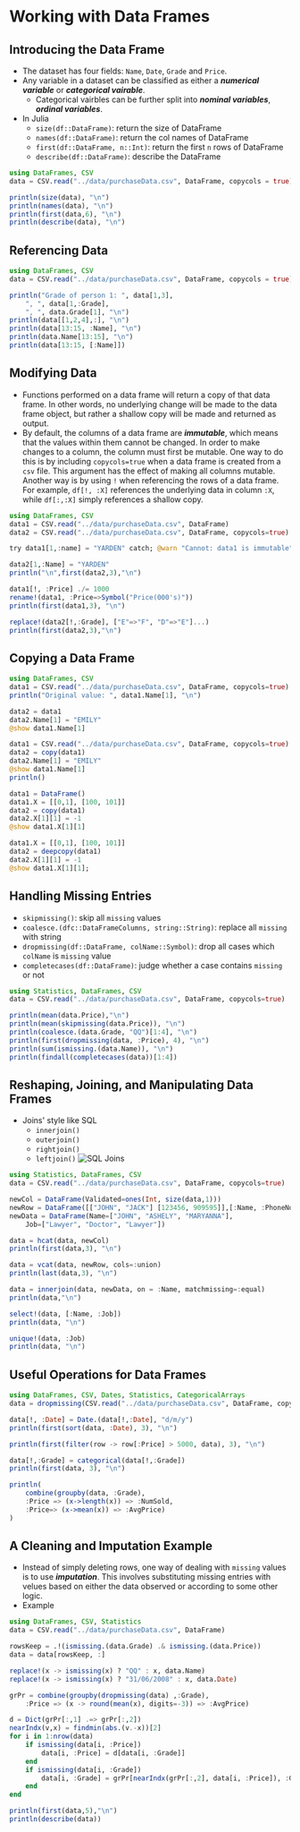 # Working with Data Frames
## Introducing the Data Frame
- The dataset has four fields: `Name`, `Date`, `Grade` and `Price`.
- Any variable in a dataset can be classified as either a ***numerical variable*** or ***categorical vairable***.
  - Categorical vairbles can be further split into ***nominal variables***, ***ordinal variables***.
- In Julia
  - `size(df::DataFrame)`: return the size of DataFrame
  - `names(df::DataFrame)`: return the col names of DataFrame
  - `first(df::DataFrame, n::Int)`: return the first `n` rows of DataFrame
  - `describe(df::DataFrame)`: describe the DataFrame

```julia
using DataFrames, CSV
data = CSV.read("../data/purchaseData.csv", DataFrame, copycols = true)

println(size(data), "\n")
println(names(data), "\n")
println(first(data,6), "\n")
println(describe(data), "\n")
```

## Referencing Data
```julia
using DataFrames, CSV
data = CSV.read("../data/purchaseData.csv", DataFrame, copycols = true)

println("Grade of person 1: ", data[1,3],
    ", ", data[1,:Grade],
    ", ", data.Grade[1], "\n")
println(data[[1,2,4],:], "\n")
println(data[13:15, :Name], "\n")
println(data.Name[13:15], "\n")
println(data[13:15, [:Name]])
```

## Modifying Data
- Functions performed on a data frame will return a copy of that data frame. In other words, no underlying change will be made to the data frame object, but rather a shallow copy will be made and returned as output.
- By default, the columns of a data frame are ***immutable***, which means that the values within them cannot be changed. In order to make changes to a column, the column must first be mutable. One way to do this is by including `copycols=true` when a data frame is created from a `csv` file. This argument has the effect of making all columns mutable. Another way is by using `!` when referencing the rows of a data frame. For example, `df[!, :X]` references the underlying data in column `:X`, while `df[:,:X]` simply references a shallow copy.

```julia
using DataFrames, CSV
data1 = CSV.read("../data/purchaseData.csv", DataFrame)
data2 = CSV.read("../data/purchaseData.csv", DataFrame, copycols=true)

try data1[1,:name] = "YARDEN" catch; @warn "Cannot: data1 is immutable" end;

data2[1,:Name] = "YARDEN"
println("\n",first(data2,3),"\n")

data1[!, :Price] ./= 1000
rename!(data1, :Price=>Symbol("Price(000's)"))
println(first(data1,3), "\n")

replace!(data2[!,:Grade], ["E"=>"F", "D"=>"E"]...)
println(first(data2,3),"\n")
```

## Copying a Data Frame
```julia
using DataFrames, CSV
data1 = CSV.read("../data/purchaseData.csv", DataFrame, copycols=true)
println("Original value: ", data1.Name[1], "\n")

data2 = data1
data2.Name[1] = "EMILY"
@show data1.Name[1]

data1 = CSV.read("../data/purchaseData.csv", DataFrame, copycols=true)
data2 = copy(data1)
data2.Name[1] = "EMILY"
@show data1.Name[1]
println()

data1 = DataFrame()
data1.X = [[0,1], [100, 101]]
data2 = copy(data1)
data2.X[1][1] = -1
@show data1.X[1][1]

data1.X = [[0,1], [100, 101]]
data2 = deepcopy(data1)
data2.X[1][1] = -1
@show data1.X[1][1];
```

## Handling Missing Entries
- `skipmissing()`: skip all `missing` values
- `coalesce.(dfc::DataFrameColumns, string::String)`: replace all `missing` with string
- `dropmissing(df::DataFrame, colName::Symbol)`: drop all cases which `colName` is `missing` value
- `completecases(df::DataFrame)`: judge whether a case contains `missing` or not

```julia
using Statistics, DataFrames, CSV
data = CSV.read("../data/purchaseData.csv", DataFrame, copycols=true)

println(mean(data.Price),"\n")
println(mean(skipmissing(data.Price)), "\n")
println(coalesce.(data.Grade, "QQ")[1:4], "\n")
println(first(dropmissing(data, :Price), 4), "\n")
println(sum(ismissing.(data.Name)), "\n")
println(findall(completecases(data))[1:4])
```

## Reshaping, Joining, and Manipulating Data Frames
- Joins' style like SQL
  - `innerjoin()`
  - `outerjoin()`
  - `rightjoin()`
  - `leftjoin()`
![SQL Joins](https://cdn.jsdelivr.net/gh/BNUPSYCHER/picture-host/SQL_Joins.svg)


```julia
using Statistics, DataFrames, CSV
data = CSV.read("../data/purchaseData.csv", DataFrame, copycols=true)

newCol = DataFrame(Validated=ones(Int, size(data,1)))
newRow = DataFrame([["JOHN", "JACK"] [123456, 909595]],[:Name, :PhoneNo])
newData = DataFrame(Name=["JOHN", "ASHELY", "MARYANNA"],
    Job=["Lawyer", "Doctor", "Lawyer"])

data = hcat(data, newCol)
println(first(data,3), "\n")

data = vcat(data, newRow, cols=:union)
println(last(data,3), "\n")

data = innerjoin(data, newData, on = :Name, matchmissing=:equal)
println(data,"\n")

select!(data, [:Name, :Job])
println(data, "\n")

unique!(data, :Job)
println(data, "\n")
```

## Useful Operations for Data Frames
```julia
using DataFrames, CSV, Dates, Statistics, CategoricalArrays
data = dropmissing(CSV.read("../data/purchaseData.csv", DataFrame, copycols=true))

data[!, :Date] = Date.(data[!,:Date], "d/m/y")
println(first(sort(data, :Date), 3), "\n")

println(first(filter(row -> row[:Price] > 5000, data), 3), "\n")

data[!,:Grade] = categorical(data[!,:Grade])
println(first(data, 3), "\n")

println(
    combine(groupby(data, :Grade), 
    :Price => (x->length(x)) => :NumSold, 
    :Price=> (x->mean(x)) => :AvgPrice)
)
```

## A Cleaning and Imputation Example
- Instead of simply deleting rows, one way of dealing with `missing` values is to use ***imputation***. This involves substituting missing entries with velues based on either the data observed or according to some other logic.
- Example

```julia
using DataFrames, CSV, Statistics
data = CSV.read("../data/purchaseData.csv", DataFrame)

rowsKeep = .!(ismissing.(data.Grade) .& ismissing.(data.Price))
data = data[rowsKeep, :]

replace!(x -> ismissing(x) ? "QQ" : x, data.Name)
replace!(x -> ismissing(x) ? "31/06/2008" : x, data.Date)

grPr = combine(groupby(dropmissing(data) ,:Grade),
    :Price => (x -> round(mean(x), digits=-3)) => :AvgPrice)

d = Dict(grPr[:,1] .=> grPr[:,2])
nearIndx(v,x) = findmin(abs.(v.-x))[2]
for i in 1:nrow(data)
    if ismissing(data[i, :Price])
        data[i, :Price] = d[data[i, :Grade]]
    end
    if ismissing(data[i, :Grade])
        data[i, :Grade] = grPr[nearIndx(grPr[:,2], data[i, :Price]), :Grade]
    end
end

println(first(data,5),"\n")
println(describe(data))
```
